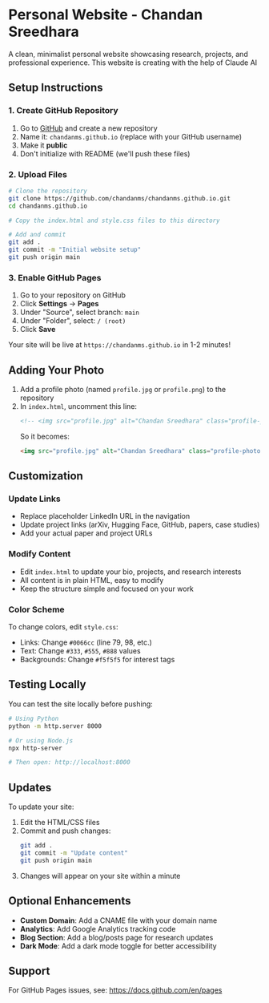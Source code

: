 # Personal Website - Chandan Sreedhara

A clean, minimalist personal website showcasing research, projects, and professional experience. This website is creating with the help of Claude AI

## Setup Instructions

### 1. Create GitHub Repository
1. Go to [GitHub](https://github.com) and create a new repository
2. Name it: `chandanms.github.io` (replace with your GitHub username)
3. Make it **public**
4. Don't initialize with README (we'll push these files)

### 2. Upload Files
```bash
# Clone the repository
git clone https://github.com/chandanms/chandanms.github.io.git
cd chandanms.github.io

# Copy the index.html and style.css files to this directory

# Add and commit
git add .
git commit -m "Initial website setup"
git push origin main
```

### 3. Enable GitHub Pages
1. Go to your repository on GitHub
2. Click **Settings** → **Pages**
3. Under "Source", select branch: `main`
4. Under "Folder", select: `/ (root)`
5. Click **Save**

Your site will be live at `https://chandanms.github.io` in 1-2 minutes!

## Adding Your Photo

1. Add a profile photo (named `profile.jpg` or `profile.png`) to the repository
2. In `index.html`, uncomment this line:
   ```html
   <!-- <img src="profile.jpg" alt="Chandan Sreedhara" class="profile-photo"> -->
   ```
   So it becomes:
   ```html
   <img src="profile.jpg" alt="Chandan Sreedhara" class="profile-photo">
   ```

## Customization

### Update Links
- Replace placeholder LinkedIn URL in the navigation
- Update project links (arXiv, Hugging Face, GitHub, papers, case studies)
- Add your actual paper and project URLs

### Modify Content
- Edit `index.html` to update your bio, projects, and research interests
- All content is in plain HTML, easy to modify
- Keep the structure simple and focused on your work

### Color Scheme
To change colors, edit `style.css`:
- Links: Change `#0066cc` (line 79, 98, etc.)
- Text: Change `#333`, `#555`, `#888` values
- Backgrounds: Change `#f5f5f5` for interest tags

## Testing Locally

You can test the site locally before pushing:

```bash
# Using Python
python -m http.server 8000

# Or using Node.js
npx http-server

# Then open: http://localhost:8000
```

## Updates

To update your site:
1. Edit the HTML/CSS files
2. Commit and push changes:
   ```bash
   git add .
   git commit -m "Update content"
   git push origin main
   ```
3. Changes will appear on your site within a minute

## Optional Enhancements

- **Custom Domain**: Add a CNAME file with your domain name
- **Analytics**: Add Google Analytics tracking code
- **Blog Section**: Add a blog/posts page for research updates
- **Dark Mode**: Add a dark mode toggle for better accessibility

## Support

For GitHub Pages issues, see: https://docs.github.com/en/pages
